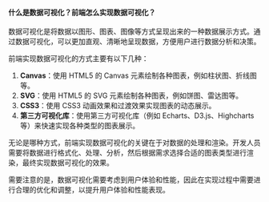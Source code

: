 <!--
 * @Author: Shu Binqi
 * @Date: 2023-03-04 02:26:09
 * @LastEditors: Shu Binqi
 * @LastEditTime: 2023-03-10 00:38:14
 * @Description: 数据可视化（2题）
 * @Version: 1.0.0
 * @FilePath: \interviewQuestions\Tool\数据可视化\数据可视化.md
-->

#### 什么是数据可视化？前端怎么实现数据可视化？

数据可视化是将数据以图形、图表、图像等方式呈现出来的一种数据展示方式。通过数据可视化，可以更加直观、清晰地呈现数据，方便用户进行数据分析和决策。

前端实现数据可视化的方式主要有以下几种：

1. **Canvas**：使用 HTML5 的 Canvas 元素绘制各种图表，例如柱状图、折线图等。
1. **SVG**：使用 HTML5 的 SVG 元素绘制各种图表，例如饼图、雷达图等。
1. **CSS3**：使用 CSS3 动画效果和过渡效果实现图表的动态展示。
1. **第三方可视化库**：使用第三方可视化库（例如 Echarts、D3.js、Highcharts 等）来快速实现各种类型的图表展示。

无论是哪种方式，前端实现数据可视化的关键在于对数据的处理和渲染。开发人员需要将数据进行格式化、处理、分析，然后根据需求选择合适的图表类型进行渲染，最终实现数据可视化的效果。

需要注意的是，数据可视化需要考虑到用户体验和性能，因此在实现过程中需要进行合理的优化和调整，以提升用户体验和性能表现。
